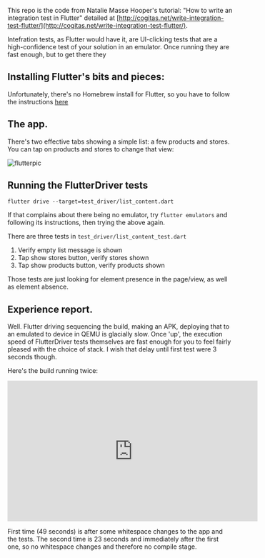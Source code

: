 This repo is the code from Natalie Masse Hooper's tutorial: "How to write an integration test in Flutter" detailed at
[http://cogitas.net/write-integration-test-flutter/](http://cogitas.net/write-integration-test-flutter/).

Intefration tests, as Flutter would have it, are UI-clicking tests that are a high-confidence test of
your solution in an emulator. Once running they are fast enough, but to get there they

## Installing Flutter's bits and pieces:

Unfortunately, there's no Homebrew install for Flutter, so you have to follow the instructions
[here](https://flutter.io/get-started/install/)

## The app.

There's two effective tabs showing a simple list: a few products and stores. You can tap on products
and stores to change that view:

![flutterpic](https://user-images.githubusercontent.com/82182/44263142-2fbfef00-a1f4-11e8-94c3-dd2e06ce1cdd.png)

## Running the FlutterDriver tests

```
flutter drive --target=test_driver/list_content.dart
```

If that complains about there being no emulator, try `flutter emulators` and following its
instructions, then trying the above again.

There are three tests in `test_driver/list_content_test.dart`

1. Verify empty list message is shown
2. Tap show stores button, verify stores shown
3. Tap show products button, verify products shown

Those tests are just looking for element presence in the page/view, as well as element absence.

## Experience report.

Well. Flutter driving sequencing the build, making an APK, deploying that to an emulated to device
in QEMU is glacially slow. Once 'up', the execution speed of FlutterDriver tests themselves are fast
enough for you to feel fairly pleased with the choice of stack. I wish that delay until first test were
3 seconds though.

Here's the build running twice:

<iframe width="560" height="315" src="https://www.youtube.com/embed/6o1TiBGg81Y" frameborder="0" allow="autoplay; encrypted-media" allowfullscreen></iframe>

First time (49 seconds) is after some whitespace changes to the app and the tests. The second time is 23
seconds and immediately after the first one, so no whitespace changes and therefore no compile stage.